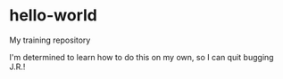 # hello-world
My training repository

I'm determined to learn how to do this on my own, so I can quit bugging J.R.!
